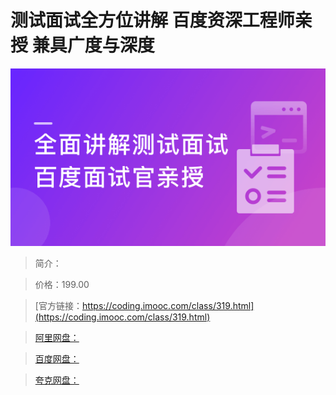# 测试面试全方位讲解 百度资深工程师亲授 兼具广度与深度

![img](../../assets/5fd18ecd09d5e8c905400304.png)

> 简介：

> 价格：199.00

> [官方链接：https://coding.imooc.com/class/319.html](https://coding.imooc.com/class/319.html)

> [阿里网盘：]()

> [百度网盘：]()

> [夸克网盘：]()
